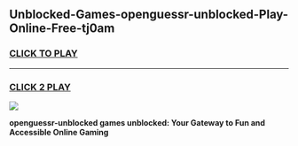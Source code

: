 
## Unblocked-Games-openguessr-unblocked-Play-Online-Free-tj0am
<h3>
<a href="https://premium76.site?title=openguessr-unblocked&ref=26A">CLICK TO PLAY</a></h3>
<hr>

<h3>
<a href="https://premium76.site?title=openguessr-unblocked&ref=26A">CLICK 2 PLAY</a>
  
</h3>

<a href="https://premium76.site?title=openguessr-unblocked&ref=26A"><img src="https://clearcache.store/games.png"></a>


**openguessr-unblocked games unblocked: Your Gateway to Fun and Accessible Online Gaming**
